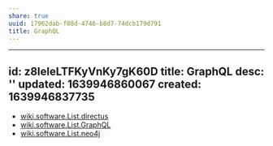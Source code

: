 ```yaml
---
share: true
uuid: 17962dab-f88d-4746-b8d7-74dcb179d791
title: GraphQL
---
```

---
id: z8IeleLTFKyVnKy7gK60D
title: GraphQL
desc: ''
updated: 1639946860067
created: 1639946837735
---

* [wiki.software.List.directus](/undefined)
* [wiki.software.List.GraphQL](/undefined)
* [wiki.software.List.neo4j](/undefined)
